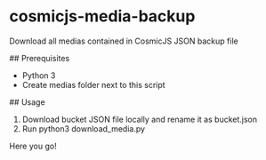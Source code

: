 # cosmicjs-media-backup
Download all medias contained in CosmicJS JSON backup file

## Prerequisites
- Python 3
- Create medias folder next to this script

## Usage
1. Download bucket JSON file locally and rename it as bucket.json
2. Run python3 download_media.py

Here you go!
